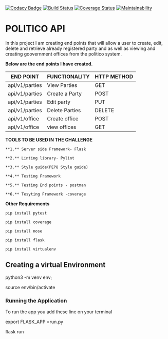 [![Codacy Badge](https://api.codacy.com/project/badge/Grade/f7bd68661f4148e8bb70aa4f1c25c87e)](https://www.codacy.com/app/Jacksonmwirigi/politico?utm_source=github.com&amp;utm_medium=referral&amp;utm_content=Jacksonmwirigi/politico&amp;utm_campaign=Badge_Grade) [![Build Status](https://travis-ci.org/Jacksonmwirigi/politico.svg?branch=develop)](https://travis-ci.org/Jacksonmwirigi/politico)
[![Coverage Status](https://coveralls.io/repos/github/Jacksonmwirigi/politico/badge.svg?branch=develop)](https://coveralls.io/github/Jacksonmwirigi/politico?branch=develop)
[![Maintainability](https://api.codeclimate.com/v1/badges/7dfc59d33df29d7d5cbf/maintainability)](https://codeclimate.com/github/Jacksonmwirigi/politico/maintainability)

# POLITICO API

In this project I am creating end points that will allow a user to create, edit, delete and retrieve already registered party and as well as viewing and creating goovernment offices from the politico system.

**Below are the end points I have created.**

|    END POINT   | FUNCTIONALITY  | HTTP METHOD |
|----------------|----------------|-------------|
| api/v1/parties | View Parties   |  GET        |
| api/v1/parties | Create a Party |  POST       |
| api/v1/parties | Edit party     |  PUT        |
| api/v1/parties | Delete Parties |  DELETE     |
| api/v1/office  | Create office  |  POST       |
| api/v1/office  | view offices   |  GET        |

**TOOLS TO BE USED IN THE CHALLENGE**

    **1.** Server side Framework- Flask

    **2.** Linting library- Pylint

    **3.** Style guide(PEP8 Style guide)

    **4.** Testing Framework

    **5.** Testing End points - postman

    **6.** Tesyting Framework -coverage

**Other Requirements**

    pip install pytest

    pip install coverage

    pip install nose

    pip install flask

    pip install virtualenv

## Creating a virtual Environment

python3 -m venv env;

source env/bin/activate

### Running the Application

To run the app you add these line on your terminal 

export FLASK_APP =run.py

flask run